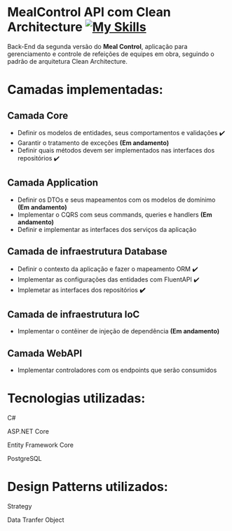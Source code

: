 # MealControl API com Clean Architecture [![My Skills](https://skillicons.dev/icons?i=cs,dotnet)](https://skillicons.dev)
<p>Back-End da segunda versão do <b>Meal Control</b>, aplicação para gerenciamento e controle de refeições de equipes em obra, seguindo o padrão de arquitetura Clean Architecture.</p>

# Camadas implementadas:
<h2><b>Camada Core</b></h2>
<ul>
    <li>Definir os modelos de entidades, seus comportamentos e validações ✔️</li>
    <li>Garantir o tratamento de exceções <b>(Em andamento)</b></li> 
    <li>Definir quais métodos devem ser implementados nas interfaces dos repositórios ✔️</li>
</ul>

<h2><b>Camada Application</b></h2>
<ul>
    <li>Definir os DTOs e seus mapeamentos com os modelos de domínimo <b>(Em andamento)</b></li>
    <li>Implementar o CQRS com seus commands, queries e handlers <b>(Em andamento)</b></li>
    <li>Definir e implementar as interfaces dos serviços da aplicação</li>
</ul>

<h2><b>Camada de infraestrutura Database</b></h2>
<ul>
    <li>Definir o contexto da aplicação e fazer o mapeamento ORM ✔️</li>
    <li>Implementar as configurações das entidades com FluentAPI ✔️</li>
    <li>Implemetar as interfaces dos repositórios <b> ✔️</b></li>
</ul>

<h2><b>Camada de infraestrutura IoC</b></h2>
<ul>
    <li>Implementar o contêiner de injeção de dependência <b>(Em andamento)</b></li>
</ul>

<h2><b>Camada WebAPI</b></h2>
<ul>
    <li>Implementar controladores com os endpoints que serão consumidos</li>
</ul>

# Tecnologias utilizadas:
<p>C#</p>
<p>ASP.NET Core</p>
<p>Entity Framework Core</p>
<p>PostgreSQL</p>

# Design Patterns utilizados:
<p>Strategy</p>
<p>Data Tranfer Object</p>